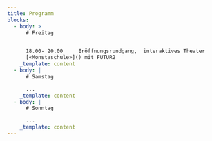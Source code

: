 ```yaml
---
title: Programm
blocks:
  - body: >
      # Freitag


      18.00- 20.00     Eröffnungsrundgang,  interaktives Theater
      [«Monstaschule»]() mit FUTUR2
    _template: content
  - body: |
      # Samstag

      ...
    _template: content
  - body: |
      # Sonntag

      ...
    _template: content
---
```






